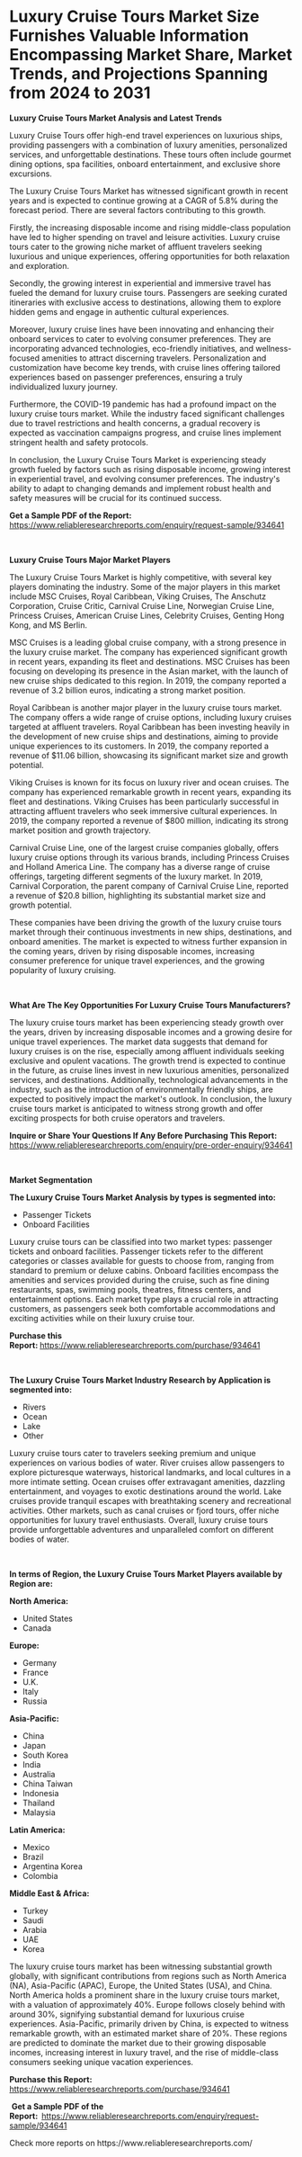 <p><h1>Luxury Cruise Tours Market Size Furnishes Valuable Information Encompassing Market Share, Market Trends, and Projections Spanning from 2024 to 2031</h1></p><p><strong>Luxury Cruise Tours Market Analysis and Latest Trends</strong></p>
<p><p>Luxury Cruise Tours offer high-end travel experiences on luxurious ships, providing passengers with a combination of luxury amenities, personalized services, and unforgettable destinations. These tours often include gourmet dining options, spa facilities, onboard entertainment, and exclusive shore excursions.</p><p>The Luxury Cruise Tours Market has witnessed significant growth in recent years and is expected to continue growing at a CAGR of 5.8% during the forecast period. There are several factors contributing to this growth. </p><p>Firstly, the increasing disposable income and rising middle-class population have led to higher spending on travel and leisure activities. Luxury cruise tours cater to the growing niche market of affluent travelers seeking luxurious and unique experiences, offering opportunities for both relaxation and exploration.</p><p>Secondly, the growing interest in experiential and immersive travel has fueled the demand for luxury cruise tours. Passengers are seeking curated itineraries with exclusive access to destinations, allowing them to explore hidden gems and engage in authentic cultural experiences.</p><p>Moreover, luxury cruise lines have been innovating and enhancing their onboard services to cater to evolving consumer preferences. They are incorporating advanced technologies, eco-friendly initiatives, and wellness-focused amenities to attract discerning travelers. Personalization and customization have become key trends, with cruise lines offering tailored experiences based on passenger preferences, ensuring a truly individualized luxury journey.</p><p>Furthermore, the COVID-19 pandemic has had a profound impact on the luxury cruise tours market. While the industry faced significant challenges due to travel restrictions and health concerns, a gradual recovery is expected as vaccination campaigns progress, and cruise lines implement stringent health and safety protocols.</p><p>In conclusion, the Luxury Cruise Tours Market is experiencing steady growth fueled by factors such as rising disposable income, growing interest in experiential travel, and evolving consumer preferences. The industry's ability to adapt to changing demands and implement robust health and safety measures will be crucial for its continued success.</p></p>
<p><strong>Get a Sample PDF of the Report:&nbsp;</strong> <a href="https://www.reliableresearchreports.com/enquiry/request-sample/934641">https://www.reliableresearchreports.com/enquiry/request-sample/934641</a></p>
<p>&nbsp;</p>
<p><strong>Luxury Cruise Tours Major Market Players</strong></p>
<p><p>The Luxury Cruise Tours Market is highly competitive, with several key players dominating the industry. Some of the major players in this market include MSC Cruises, Royal Caribbean, Viking Cruises, The Anschutz Corporation, Cruise Critic, Carnival Cruise Line, Norwegian Cruise Line, Princess Cruises, American Cruise Lines, Celebrity Cruises, Genting Hong Kong, and MS Berlin.</p><p>MSC Cruises is a leading global cruise company, with a strong presence in the luxury cruise market. The company has experienced significant growth in recent years, expanding its fleet and destinations. MSC Cruises has been focusing on developing its presence in the Asian market, with the launch of new cruise ships dedicated to this region. In 2019, the company reported a revenue of 3.2 billion euros, indicating a strong market position.</p><p>Royal Caribbean is another major player in the luxury cruise tours market. The company offers a wide range of cruise options, including luxury cruises targeted at affluent travelers. Royal Caribbean has been investing heavily in the development of new cruise ships and destinations, aiming to provide unique experiences to its customers. In 2019, the company reported a revenue of $11.06 billion, showcasing its significant market size and growth potential.</p><p>Viking Cruises is known for its focus on luxury river and ocean cruises. The company has experienced remarkable growth in recent years, expanding its fleet and destinations. Viking Cruises has been particularly successful in attracting affluent travelers who seek immersive cultural experiences. In 2019, the company reported a revenue of $800 million, indicating its strong market position and growth trajectory.</p><p>Carnival Cruise Line, one of the largest cruise companies globally, offers luxury cruise options through its various brands, including Princess Cruises and Holland America Line. The company has a diverse range of cruise offerings, targeting different segments of the luxury market. In 2019, Carnival Corporation, the parent company of Carnival Cruise Line, reported a revenue of $20.8 billion, highlighting its substantial market size and growth potential.</p><p>These companies have been driving the growth of the luxury cruise tours market through their continuous investments in new ships, destinations, and onboard amenities. The market is expected to witness further expansion in the coming years, driven by rising disposable incomes, increasing consumer preference for unique travel experiences, and the growing popularity of luxury cruising.</p></p>
<p>&nbsp;</p>
<p><strong>What Are The Key Opportunities For Luxury Cruise Tours Manufacturers?</strong></p>
<p><p>The luxury cruise tours market has been experiencing steady growth over the years, driven by increasing disposable incomes and a growing desire for unique travel experiences. The market data suggests that demand for luxury cruises is on the rise, especially among affluent individuals seeking exclusive and opulent vacations. The growth trend is expected to continue in the future, as cruise lines invest in new luxurious amenities, personalized services, and destinations. Additionally, technological advancements in the industry, such as the introduction of environmentally friendly ships, are expected to positively impact the market's outlook. In conclusion, the luxury cruise tours market is anticipated to witness strong growth and offer exciting prospects for both cruise operators and travelers.</p></p>
<p><strong>Inquire or Share Your Questions If Any Before Purchasing This Report:</strong> <a href="https://www.reliableresearchreports.com/enquiry/pre-order-enquiry/934641">https://www.reliableresearchreports.com/enquiry/pre-order-enquiry/934641</a></p>
<p>&nbsp;</p>
<p><strong>Market Segmentation</strong></p>
<p><strong>The Luxury Cruise Tours Market Analysis by types is segmented into:</strong></p>
<p><ul><li>Passenger Tickets</li><li>Onboard Facilities</li></ul></p>
<p><p>Luxury cruise tours can be classified into two market types: passenger tickets and onboard facilities. Passenger tickets refer to the different categories or classes available for guests to choose from, ranging from standard to premium or deluxe cabins. Onboard facilities encompass the amenities and services provided during the cruise, such as fine dining restaurants, spas, swimming pools, theatres, fitness centers, and entertainment options. Each market type plays a crucial role in attracting customers, as passengers seek both comfortable accommodations and exciting activities while on their luxury cruise tour.</p></p>
<p><strong>Purchase this Report:&nbsp;</strong><a href="https://www.reliableresearchreports.com/purchase/934641">https://www.reliableresearchreports.com/purchase/934641</a></p>
<p>&nbsp;</p>
<p><strong>The Luxury Cruise Tours Market Industry Research by Application is segmented into:</strong></p>
<p><ul><li>Rivers</li><li>Ocean</li><li>Lake</li><li>Other</li></ul></p>
<p><p>Luxury cruise tours cater to travelers seeking premium and unique experiences on various bodies of water. River cruises allow passengers to explore picturesque waterways, historical landmarks, and local cultures in a more intimate setting. Ocean cruises offer extravagant amenities, dazzling entertainment, and voyages to exotic destinations around the world. Lake cruises provide tranquil escapes with breathtaking scenery and recreational activities. Other markets, such as canal cruises or fjord tours, offer niche opportunities for luxury travel enthusiasts. Overall, luxury cruise tours provide unforgettable adventures and unparalleled comfort on different bodies of water.</p></p>
<p>&nbsp;</p>
<p><strong>In terms of Region, the Luxury Cruise Tours Market Players available by Region are:</strong></p>
<p>
    <p> <strong> North America: </strong>
        <ul>
            <li>United States</li>
            <li>Canada</li>
        </ul>
        </p> 
    <p> <strong> Europe: </strong>
        <ul>
            <li>Germany</li>
            <li>France</li>
            <li>U.K.</li>
            <li>Italy</li>
            <li>Russia</li>
        </ul>
        </p> 
    <p> <strong> Asia-Pacific: </strong>
        <ul>
            <li>China</li>
            <li>Japan</li>
            <li>South Korea</li>
            <li>India</li>
            <li>Australia</li>
            <li>China Taiwan</li>
            <li>Indonesia</li>
            <li>Thailand</li>
            <li>Malaysia</li>
        </ul>
        </p> 
    <p> <strong> Latin America: </strong>
        <ul>
            <li>Mexico</li>
            <li>Brazil</li>
            <li>Argentina Korea</li>
            <li>Colombia</li>
        </ul>
        </p> 
    <p> <strong> Middle East & Africa: </strong>
        <ul>
            <li>Turkey</li>
            <li>Saudi</li>
            <li>Arabia</li>
            <li>UAE</li>
            <li>Korea</li>
        </ul>
    </p>
    </p>
<p><p>The luxury cruise tours market has been witnessing substantial growth globally, with significant contributions from regions such as North America (NA), Asia-Pacific (APAC), Europe, the United States (USA), and China. North America holds a prominent share in the luxury cruise tours market, with a valuation of approximately 40%. Europe follows closely behind with around 30%, signifying substantial demand for luxurious cruise experiences. Asia-Pacific, primarily driven by China, is expected to witness remarkable growth, with an estimated market share of 20%. These regions are predicted to dominate the market due to their growing disposable incomes, increasing interest in luxury travel, and the rise of middle-class consumers seeking unique vacation experiences.</p></p>
<p><strong>Purchase this Report: </strong><a href="https://www.reliableresearchreports.com/purchase/934641">https://www.reliableresearchreports.com/purchase/934641</a></p>
<p>&nbsp;<strong>Get a Sample PDF of the Report:&nbsp;&nbsp;</strong><a href="https://www.reliableresearchreports.com/enquiry/request-sample/934641">https://www.reliableresearchreports.com/enquiry/request-sample/934641</a></p>
<p><strong></strong></p>
<p>Check more reports on https://www.reliableresearchreports.com/</p>